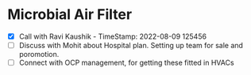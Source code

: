 # Microbial Air Filter

- [x] Call with Ravi Kaushik - TimeStamp: 2022-08-09 125456 
- [ ] Discuss with Mohit about Hospital plan. Setting up team for sale and poromotion.
- [ ] Connect with OCP management, for getting these fitted in HVACs
